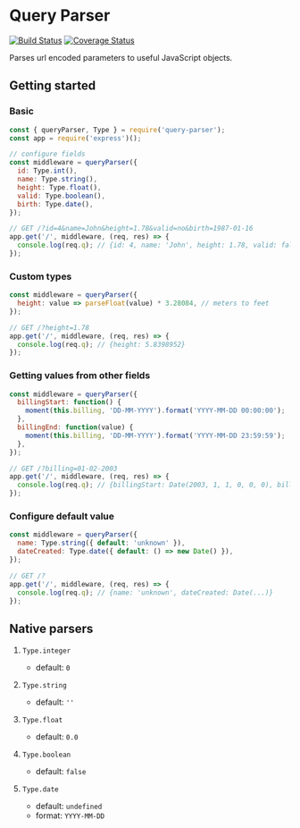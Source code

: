 # Query Parser
[![Build Status](https://travis-ci.org/eduardo-matos/query-parser.svg?branch=master)](https://travis-ci.org/eduardo-matos/query-parser)
[![Coverage Status](https://coveralls.io/repos/github/eduardo-matos/query-parser/badge.svg?branch=master)](https://coveralls.io/github/eduardo-matos/query-parser?branch=master)

Parses url encoded parameters to useful JavaScript objects.

## Getting started

### Basic

```js
const { queryParser, Type } = require('query-parser');
const app = require('express')();

// configure fields
const middleware = queryParser({
  id: Type.int(),
  name: Type.string(),
  height: Type.float(),
  valid: Type.boolean(),
  birth: Type.date(),
});

// GET /?id=4&name=John&height=1.78&valid=no&birth=1987-01-16
app.get('/', middleware, (req, res) => {
  console.log(req.q); // {id: 4, name: 'John', height: 1.78, valid: false, birth: Date(1987, 0, 16)}
});
```

### Custom types

```js
const middleware = queryParser({
  height: value => parseFloat(value) * 3.28084, // meters to feet
});

// GET /?height=1.78
app.get('/', middleware, (req, res) => {
  console.log(req.q); // {height: 5.8398952}
});
```

### Getting values from other fields

```js
const middleware = queryParser({
  billingStart: function() {
    moment(this.billing, 'DD-MM-YYYY').format('YYYY-MM-DD 00:00:00');
  },
  billingEnd: function(value) {
    moment(this.billing, 'DD-MM-YYYY').format('YYYY-MM-DD 23:59:59');
  },
});

// GET /?billing=01-02-2003
app.get('/', middleware, (req, res) => {
  console.log(req.q); // {billingStart: Date(2003, 1, 1, 0, 0, 0), billingEnd: Date(2003, 1, 1, 23, 59, 59)}
});
```

### Configure default value

```js
const middleware = queryParser({
  name: Type.string({ default: 'unknown' }),
  dateCreated: Type.date({ default: () => new Date() }),
});

// GET /?
app.get('/', middleware, (req, res) => {
  console.log(req.q); // {name: 'unknown', dateCreated: Date(...)}
});
```

## Native parsers

1. `Type.integer`
    * default: `0`

1. `Type.string`
    * default: `''`

1. `Type.float`
    * default: `0.0`

1. `Type.boolean`
    * default: `false`

1. `Type.date`
    * default: `undefined`
    * format: `YYYY-MM-DD`
